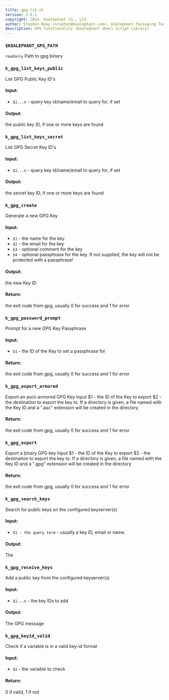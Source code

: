```yaml
---
title: gpg.lib.sh
version: 2.8.1
copyright: 2014, Koalephant Co., Ltd
author: Stephen Reay <stephen@koalephant.com>, Koalephant Packaging Team <packages@koalephant.com>
description: GPG functionality (Koalephant Shell Script Library)
---
```


### `$KOALEPHANT_GPG_PATH`
`readonly` Path to gpg binary

### `k_gpg_list_keys_public`
List GPG Public Key ID's

#### Input:
 * `$1...n` - query key id/name/email to query for, if set

#### Output:
the public key ID, if one or more keys are found

### `k_gpg_list_keys_secret`
List GPG Secret Key ID's

#### Input:
 * `$1...n` - query key id/name/email to query for, if set

#### Output:
the secret key ID, if one or more keys are found

### `k_gpg_create`
Generate a new GPG Key

#### Input:
 * `$1` - the name for the key
 * `$2` - the email for the key
 * `$3` - optional comment for the key
 * `$4` - optional passphrase for the key. If not supplied, the key will not be protected with a passphrase!

#### Output:
the new Key ID

#### Return:
the exit code from gpg, usually 0 for success and 1 for error

### `k_gpg_password_prompt`
Prompt for a new GPG Key Passphrase

#### Input:
 * `$1` - the ID of the Key to set a passphrase for

#### Return:
the exit code from gpg, usually 0 for success and 1 for error

### `k_gpg_export_armored`
Export an ascii-armored GPG Key
Input
$1 - the ID of the Key to export
$2 - the destination to export the key to. If a directory is given, a file named with the Key ID and a ".asc" extension will be created in the directory

#### Return:
the exit code from gpg, usually 0 for success and 1 for error

### `k_gpg_export`
Export a binary GPG key
Input
$1 - the ID of the Key to export
$2 - the destination to export the key to. If a directory is given, a file named with the Key ID and a ".gpg" extension will be created in the directory

#### Return:
the exit code from gpg, usually 0 for success and 1 for error

### `k_gpg_search_keys`
Search for public keys on the configured keyserver(s)

#### Input:
 * `$1 - the query term` - usually a key ID, email or name.

#### Output:
The

### `k_gpg_receive_keys`
Add a public key from the configured keyserver(s)

#### Input:
 * `$1...n` - the key IDs to add

#### Output:
The GPG message

### `k_gpg_keyid_valid`
Check if a variable is in a valid key-id format

#### Input:
 * `$1` - the variable to check

#### Return:
0 if valid, 1 if not

